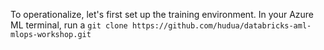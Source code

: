 To operationalize, let's first set up the training environment. In your Azure ML terminal, run a ```git clone https://github.com/hudua/databricks-aml-mlops-workshop.git```
